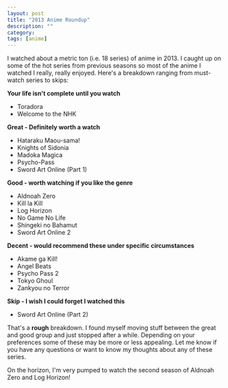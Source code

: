 ```yaml
---
layout: post
title: "2013 Anime Roundup"
description: ""
category: 
tags: [anime]
---
```


I watched about a metric ton (i.e. 18 series) of anime in 2013. I caught up on some of the hot series from previous seasons so most of the anime I watched I really, really enjoyed. Here's a breakdown ranging from must-watch series to skips:

<p style="margin-bottom: 8px;"><strong>Your life isn't complete until you watch</strong></p>

* Toradora
* Welcome to the NHK

<p style="margin-bottom: 8px;"><strong>Great - Definitely worth a watch</strong></p>

* Hataraku Maou-sama!
* Knights of Sidonia
* Madoka Magica
* Psycho-Pass
* Sword Art Online (Part 1)

<p style="margin-bottom: 8px;"><strong>Good - worth watching if you like the genre</strong></p>

* Aldnoah Zero
* Kill la Kill
* Log Horizon
* No Game No Life
* Shingeki no Bahamut
* Sword Art Online 2

<p style="margin-bottom: 8px;"><strong>Decent - would recommend these under specific circumstances</strong></p>

* Akame ga Kill!
* Angel Beats
* Psycho Pass 2
* Tokyo Ghoul
* Zankyou no Terror

<p style="margin-bottom: 8px;"><strong>Skip - I wish I could forget I watched this</strong></p>

* Sword Art Online (Part 2)

That's a **rough** breakdown. I found myself moving stuff between the great and good group and just stopped after a while. Depending on your preferences some of these may be more or less appealing. Let me know if you have any questions or want to know my thoughts about any of these series.

On the horizon, I'm very pumped to watch the second season of Aldnoah Zero and Log Horizon!
